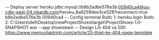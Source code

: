 -- Deploy server heroku
<property name="connection.url">
jdbc:mysql://b8b2adbe576e3b:00940ca4@us-cdbr-east-04.cleardb.com/heroku_8a6259dee3ce528?reconnect=true
</property>
<property name="connection.username">b8b2adbe576e3b</property>
<property name="connection.password">00940ca4</property>
-- Config terminal
Bước 1: heroku login
Bước 2: C:\Users\dell\Desktop\newProjectShoes\target\ProjectShoes-1.0-SNAPSHOT.war --app shoesteam
-- Design Lỗi 404 và 500
https://www.niemvuilaptrinh.com/article/25-thiet-ke-404-page-template

